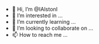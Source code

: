 - 👋 Hi, I’m @IAlstonI
- 👀 I’m interested in ...
- 🌱 I’m currently learning ...
- 💞️ I’m looking to collaborate on ...
- 📫 How to reach me ...

<!---
IAlstonI/IAlstonI is a ✨ special ✨ repository because its `README.md` (this file) appears on your GitHub profile.
You can click the Preview link to take a look at your changes.
--->
